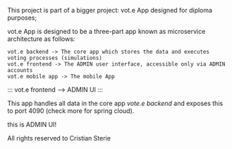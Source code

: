 This project is part of a bigger project: vot.e App designed for diploma purposes;

vot.e App is designed to be a three-part app known as microservice architecture as follows:

    vot.e backend -> The core app which stores the data and executes voting processes (simulations)
    vot.e frontend -> The ADMIN user interface, accessible only via ADMIN accounts
    vot.e mobile app -> The mobile App

::: vot.e frontend --> ADMIN UI :::

This app handles all data in the core app *vote.e backend* and exposes this to port 4090 (check more for spring cloud).

this is ADMIN UI!

All rights reserved to Cristian Sterie
